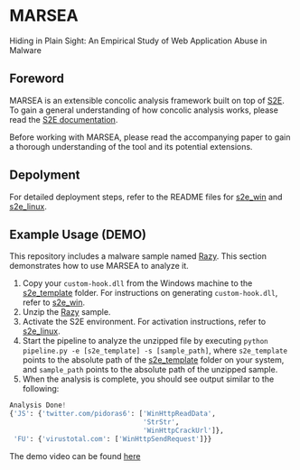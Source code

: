 # MARSEA
Hiding in Plain Sight: An Empirical Study of Web Application Abuse in Malware

## Foreword
MARSEA is an extensible concolic analysis framework built on top of [S2E](https://github.com/S2E/s2e). To gain a general understanding of how concolic analysis works, please read the [S2E documentation](http://s2e.systems/docs/).

Before working with MARSEA, please read the accompanying paper to gain a thorough understanding of the tool and its potential extensions.

## Depolyment
For detailed deployment steps, refer to the README files for [s2e_win](s2e_win/README.md) and [s2e_linux](s2e_linux/README.md).

## Example Usage (DEMO)
This repository includes a malware sample named [Razy](example/0933a85ab3fec609bef86496b9c5e0140ff7e9c75b1d9219fc6202b551f4283b.zip). This section demonstrates how to use MARSEA to analyze it.

1. Copy your `custom-hook.dll` from the Windows machine to the [s2e_template](deploy/s2e_template) folder. For instructions on generating `custom-hook.dll`, refer to [s2e_win](s2e_win/README.md).
2. Unzip the [Razy](example/0933a85ab3fec609bef86496b9c5e0140ff7e9c75b1d9219fc6202b551f4283b.zip) sample.
3. Activate the S2E environment. For activation instructions, refer to [s2e_linux](s2e_linux/README.md).
4. Start the pipeline to analyze the unzipped file by executing `python pipeline.py -e [s2e_template] -s [sample_path]`, where `s2e_template` points to the absolute path of the [s2e_template](deploy/s2e_template) folder on your system, and `sample_path` points to the absolute path of the unzipped sample.
5. When the analysis is complete, you should see output similar to the following:
```python
Analysis Done!
{'JS': {'twitter.com/pidoras6': ['WinHttpReadData',
                                 'StrStr',
                                 'WinHttpCrackUrl']},
 'FU': {'virustotal.com': ['WinHttpSendRequest']}}
```
The demo video can be found [here](https://gtvault-my.sharepoint.com/:v:/g/personal/myao42_gatech_edu/EQOQ3DsCskdAt0fk8mTBxNkBdSj5BWLfglVehqnwqhMZwA?e=DAsYJ2)

